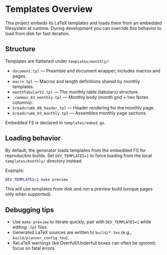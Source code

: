 # Templates Overview

This project embeds its LaTeX templates and loads them from an embedded filesystem at runtime.
During development you can override this behavior to load from disk for fast iteration.

## Structure

Templates are flattened under `templates/monthly/`:

- `document.tpl` — Preamble and document wrapper; includes macros and pages.
- `macro.tpl` — Macros and length definitions shared by monthly templates.
- `monthTabularV2.tpl` — The monthly table (tabularx) structure.
- `_common_03_monthly.tpl` — Monthly body (month grid + two Notes columns).
- `breadcrumb_00_header.tpl` — Header rendering for the monthly page.
- `breadcrumb_03_monthly.tpl` — Assembles monthly page sections.

Embedded FS is declared in `templates/embed.go`.

## Loading behavior

By default, the generator loads templates from the embedded FS for reproducible builds.
Set `DEV_TEMPLATES=1` to force loading from the local `templates/monthly/` directory instead.

Example:

```zsh
DEV_TEMPLATES=1 make preview
```

This will use templates from disk and run a preview build (unique pages only when supported).

## Debugging tips

- Use `make preview` to iterate quickly; pair with `DEV_TEMPLATES=1` while editing `.tpl` files.
- Generated LaTeX sources are written to `build/*.tex` (e.g., `build/planner_config.tex`).
- XeLaTeX warnings like Overfull/Underfull boxes can often be ignored; focus on fatal errors.
